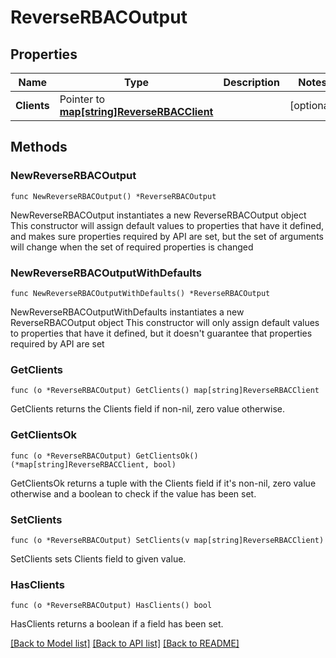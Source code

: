 # ReverseRBACOutput

## Properties

Name | Type | Description | Notes
------------ | ------------- | ------------- | -------------
**Clients** | Pointer to [**map[string]ReverseRBACClient**](ReverseRBACClient.md) |  | [optional] 

## Methods

### NewReverseRBACOutput

`func NewReverseRBACOutput() *ReverseRBACOutput`

NewReverseRBACOutput instantiates a new ReverseRBACOutput object
This constructor will assign default values to properties that have it defined,
and makes sure properties required by API are set, but the set of arguments
will change when the set of required properties is changed

### NewReverseRBACOutputWithDefaults

`func NewReverseRBACOutputWithDefaults() *ReverseRBACOutput`

NewReverseRBACOutputWithDefaults instantiates a new ReverseRBACOutput object
This constructor will only assign default values to properties that have it defined,
but it doesn't guarantee that properties required by API are set

### GetClients

`func (o *ReverseRBACOutput) GetClients() map[string]ReverseRBACClient`

GetClients returns the Clients field if non-nil, zero value otherwise.

### GetClientsOk

`func (o *ReverseRBACOutput) GetClientsOk() (*map[string]ReverseRBACClient, bool)`

GetClientsOk returns a tuple with the Clients field if it's non-nil, zero value otherwise
and a boolean to check if the value has been set.

### SetClients

`func (o *ReverseRBACOutput) SetClients(v map[string]ReverseRBACClient)`

SetClients sets Clients field to given value.

### HasClients

`func (o *ReverseRBACOutput) HasClients() bool`

HasClients returns a boolean if a field has been set.


[[Back to Model list]](../README.md#documentation-for-models) [[Back to API list]](../README.md#documentation-for-api-endpoints) [[Back to README]](../README.md)


